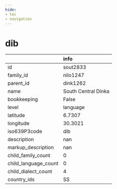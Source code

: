 ```yaml
---
hide:
- toc
- navigation
---
```

# dib
|                      | info                |
|:---------------------|:--------------------|
| id                   | sout2833            |
| family_id            | nilo1247            |
| parent_id            | dink1262            |
| name                 | South Central Dinka |
| bookkeeping          | False               |
| level                | language            |
| latitude             | 6.7307              |
| longitude            | 30.3021             |
| iso639P3code         | dib                 |
| description          | nan                 |
| markup_description   | nan                 |
| child_family_count   | 0                   |
| child_language_count | 0                   |
| child_dialect_count  | 4                   |
| country_ids          | SS                  |